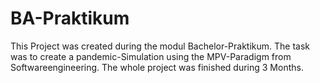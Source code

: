 # BA-Praktikum
This Project was created during the modul Bachelor-Praktikum.
The task was to create a pandemic-Simulation using the MPV-Paradigm from Softwareengineering.
The whole project was finished during 3 Months. 
